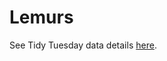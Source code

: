 # Lemurs

See Tidy Tuesday data details [here](https://github.com/rfordatascience/tidytuesday/tree/master/data/2021/2021-08-24).